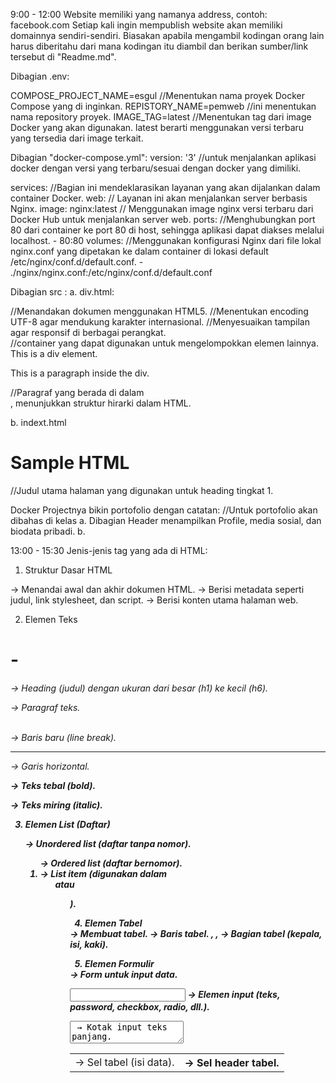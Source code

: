 9:00 - 12:00
Website memiliki yang namanya address, contoh: facebook.com
Setiap kali ingin mempublish website akan memiliki domainnya sendiri-sendiri.
Biasakan apabila mengambil kodingan orang lain harus diberitahu dari mana kodingan itu diambil dan berikan sumber/link tersebut di "Readme.md".

Dibagian .env:

COMPOSE_PROJECT_NAME=esgul //Menentukan nama proyek Docker Compose yang di inginkan. 
REPISTORY_NAME=pemweb //ini menentukan nama repository proyek. 
IMAGE_TAG=latest //Menentukan tag dari image Docker yang akan digunakan. latest berarti menggunakan versi terbaru yang tersedia dari image terkait.

Dibagian "docker-compose.yml":
version: '3' //untuk menjalankan aplikasi docker dengan versi yang terbaru/sesuai dengan docker yang dimiliki.

services: //Bagian ini mendeklarasikan layanan yang akan dijalankan dalam container Docker.
  web: // Layanan ini akan menjalankan server berbasis Nginx.
    image: nginx:latest // Menggunakan image nginx versi terbaru dari Docker Hub untuk menjalankan server web.
    ports: //Menghubungkan port 80 dari container ke port 80 di host, sehingga aplikasi dapat diakses melalui localhost.
      - 80:80
    volumes: //Menggunakan konfigurasi Nginx dari file lokal nginx.conf yang dipetakan ke dalam container di lokasi default /etc/nginx/conf.d/default.conf.
      - ./nginx/nginx.conf:/etc/nginx/conf.d/default.conf

Dibagian src :
a. div.html:
<!DOCTYPE html> //Menandakan dokumen menggunakan HTML5.
<html lang="en">
<head>
    <meta charset="UTF-8"> //Menentukan encoding UTF-8 agar mendukung karakter internasional.
    <meta name="viewport" content="width=device-width, initial-scale=1.0"> //Menyesuaikan tampilan agar responsif di berbagai perangkat.
    <title>Document</title>
</head>
<body>
    <div>//container yang dapat digunakan untuk mengelompokkan elemen lainnya.
        This is a div element.
        <p>This is a paragraph inside the div.</p> //Paragraf yang berada di dalam <div>, menunjukkan struktur hirarki dalam HTML.
    </div>
</body>
</html>

b. indext.html
<!DOCTYPE html>
<html lang="en">
<head>
    <meta charset="UTF-8">
    <meta name="viewport" content="width=device-width, initial-scale=1.0">
    <title>Document</title>
</head>
<body>
    <h1>Sample HTML</h1> //Judul utama halaman yang digunakan untuk heading tingkat 1.
</body>
</html>

Docker
Projectnya bikin portofolio dengan catatan: //Untuk portofolio akan dibahas di kelas
a. Dibagian Header menampilkan Profile, media sosial, dan biodata pribadi.
b.

13:00 - 15:30
Jenis-jenis tag yang ada di HTML:
1. Struktur Dasar HTML
<html> → Menandai awal dan akhir dokumen HTML.

<head> → Berisi metadata seperti judul, link stylesheet, dan script.

<body> → Berisi konten utama halaman web.

2. Elemen Teks
<h1> - <h6> → Heading (judul) dengan ukuran dari besar (h1) ke kecil (h6).

<p> → Paragraf teks.

<br> → Baris baru (line break).

<hr> → Garis horizontal.

<strong> → Teks tebal (bold).

<em> → Teks miring (italic).

3. Elemen List (Daftar)
<ul> → Unordered list (daftar tanpa nomor).

<ol> → Ordered list (daftar bernomor).

<li> → List item (digunakan dalam <ul> atau <ol>).

4. Elemen Tabel
<table> → Membuat tabel.

<tr> → Baris tabel.

<td> → Sel tabel (isi data).

<th> → Sel header tabel.

<thead>, <tbody>, <tfoot> → Bagian tabel (kepala, isi, kaki).

5. Elemen Formulir
<form> → Form untuk input data.

<input> → Elemen input (teks, password, checkbox, radio, dll.).

<textarea> → Kotak input teks panjang.

<select> → Dropdown list.

<option> → Opsi dalam <select>.

<button> → Tombol interaktif.

6. Elemen Multimedia
<img> → Menampilkan gambar.

<audio> → Memutar audio.

<video> → Memutar video.

<iframe> → Menyisipkan halaman web lain.

7. Elemen Link & Navigasi
<a> → Link (anchor) ke halaman lain.

<nav> → Navigasi utama halaman web.

8. Elemen Layout & Struktur
<div> → Blok elemen untuk mengelompokkan konten.

<span> → Elemen inline untuk styling teks.

<header> → Bagian atas halaman.

<footer> → Bagian bawah halaman.

<section> → Bagian terpisah dalam halaman.

<article> → Artikel atau konten mandiri.

<aside> → Sidebar atau konten sampingan.

16:00 - 18:00
